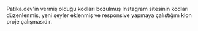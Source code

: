 Patika.dev'in vermiş olduğu kodları bozulmuş Instagram sitesinin kodları düzenlenmiş, yeni şeyler eklenmiş ve responsive yapmaya çalıştığım klon proje çalışmasıdır.
